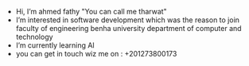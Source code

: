-  Hi, I’m ahmed fathy "You can call me tharwat"
-  I’m interested in software development which was the reason to join faculty of engineering benha university department of computer and technology
-  I’m currently learning AI 
-  you can get in touch wiz me on : +201273800173


<!---
tharwat-ux/tharwat-ux is a ✨ special ✨ repository because its `README.md` (this file) appears on your GitHub profile.
You can click the Preview link to take a look at your changes.
--->
